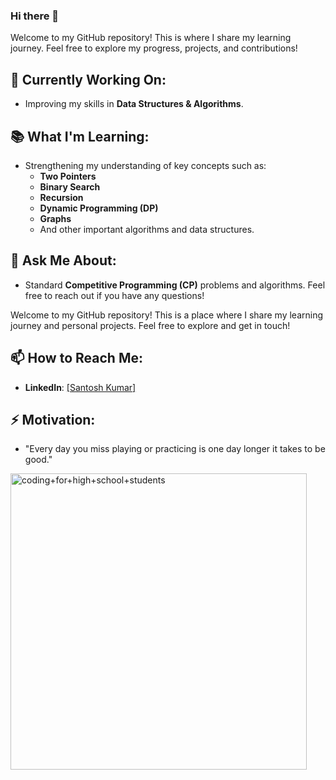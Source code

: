 ### Hi there 👋



Welcome to my GitHub repository! This is where I share my learning journey. Feel free to explore my progress, projects, and contributions!

## 🚀 Currently Working On:
- Improving my skills in **Data Structures & Algorithms**.

## 📚 What I'm Learning:
- Strengthening my understanding of key concepts such as:
  - **Two Pointers**
  - **Binary Search**
  - **Recursion**
  - **Dynamic Programming (DP)**
  - **Graphs**
  - And other important algorithms and data structures.

## 💬 Ask Me About:
- Standard **Competitive Programming (CP)** problems and algorithms. Feel free to reach out if you have any questions!

Welcome to my GitHub repository! This is a place where I share my learning journey and personal projects. Feel free to explore and get in touch!

## 📫 How to Reach Me:
- **LinkedIn**: [[Santosh Kumar]](https://www.linkedin.com/in/santosh-kumar-2b19b417b/)

## ⚡ Motivation:
- "Every day you miss playing or practicing is one day longer it takes to be good."


<img width="474" alt="coding+for+high+school+students" src="https://github.com/user-attachments/assets/3cf52b79-599f-42b3-b3c2-2e5d1546d4ca" />

